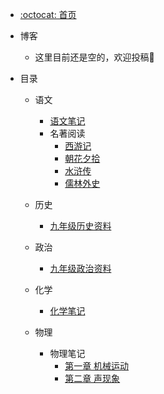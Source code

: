 * [:octocat: 首页](/README)
* 博客
  * 这里目前还是空的，欢迎投稿👏
* 目录

  * 语文

    * [语文笔记](/md/Chinese/语文笔记.md)
    * 名著阅读
      * [西游记](/md/Chinese/西游记.md)
      * [朝花夕拾](/md/Chinese/朝花夕拾.md)
      * [水浒传](/md/Chinese/水浒传.md)
      * [儒林外史](/md/Chinese/儒林外史.md)
  * 历史
    * [九年级历史资料](/md/history/九年级历史资料.md)
  * 政治
    * [九年级政治资料](/md/politics/九年级政治资料.md)
  * 化学
    * [化学笔记](/md/chemistry/化学笔记.md)
  * 物理
    * 物理笔记
      * [第一章 机械运动](/md/physics/第一章-机械运动.md)
      * [第二章 声现象](/md/physics/第二章-声现象)